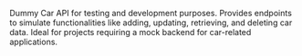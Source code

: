 Dummy Car API for testing and development purposes. Provides endpoints to simulate functionalities like adding, updating, retrieving, and deleting car data. Ideal for projects requiring a mock backend for car-related applications.
